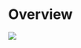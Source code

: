 # Overview

[<img src="https://docs.google.com/drawings/d/e/2PACX-1vTjk7YZEdTrrSRVte82_MFScTcHF4tixP73Ab1RDTLIg9fbxQQCul89TDWw2l4odfxdZaacm14CbdlE/pub?w=2016&amp;h=1728">](https://docs.google.com/drawings/d/1tUS31r4znK5sL3VP37ilBd0PxnaXTqpQ26irGNE5Y5s/edit?usp=sharing)
